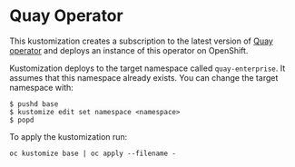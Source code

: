 # Quay Operator

This kustomization creates a subscription to the latest version of [Quay operator](https://github.com/redhat-cop/quay-operator) and deploys an instance of this operator on OpenShift.

Kustomization deploys to the target namespace called `quay-enterprise`. It assumes that this namespace already exists. You can change the target namespace with:

```
$ pushd base
$ kustomize edit set namespace <namespace>
$ popd
```

To apply the kustomization run:

```
oc kustomize base | oc apply --filename -
```
